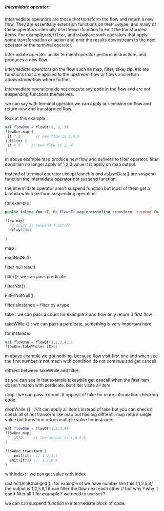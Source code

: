 ##### Intermidate operator:

Intermediate operators are those that transform the flow and return a new
flow. They are essentially extension functions on the`Flow`type, and many
of these operators internally use the`emit`function to emit the
transformed items. For example,`map`,`filter`, and`onEach`are such
operators that apply some transformation or action and emit the results
downstream to the next operator or the terminal operator.

Intermidate operator unlike terminal operator perform instructions and
produces a new flow.

*Intermediate operators* on the flow such as map, filter, take, zip, etc
are functions that are applied to the *upstream* flow or flows and return
a*downstream*flow where further.

Intermediate operations do not execute any code in the flow and are not
suspending functions
themselves.

we can say with terminal operator we can apply our emision on flow and
return new and transformed flow.

look at this example :

```kt
val flowOne = flowOf(1, 2, 3)
flowOne.map {
 it * 2       // new flow is 2,4,6
}.filter {
 it < 5     // new flow is 2, 4
}
```

in above example map produce new flow and delivers to filter operator. filter condition no longer
apply of 1,2,3 value it is apply on map output.

Instead of terminal operator except launchIn and asLiveData() are suspend
function the intermidate operator not suspend function.

the intermidate operator aren't suspend function but most of them get a lambda which perform
suspending operation.

for example :

```kt
public inline fun <T, R> Flow<T>.map(crossinline transform: suspend (value: T) -> R)
```

```kt
flow.map{
  // delay is suspend function
  delay(200)    

}
```

map :

mapNotNull :

filter null result

filter{}: we can pass predicate

filterNot{} :

FilterNotNull():

filterIsInstance<T> = filter by a type

take : we can pass a count for example 3 and flow only return 3 first flow .

takeWhile {} : we can pass a perdicate. something is very important here

for instance:

```kt
val flowOne = flowOf(1,2,3,4,5)
flowOne.takeWhile{ it>3}
```

in above example we got nothing.
because flow visit first one and when see the first number is not mach with condition do not
continue and get cancell.

diffrent between takeWhile and filter:

as you can see in last example takewhile get cancell when the first item dosen't match with
perdicate. but filter visite all item

drop :  we can pass a count. it opposit of take for more information checking code.

dropWhile {} : ///it can apply all items instead of take but you can check it check all ot not
transorm like map but has big diffrent : map return single value but transform retrun multiple value
for instance:

```kt
val flowOne = flowOf(1,2,3,4)
flowOne.map{
    it*2     // the output is 1,4,6,8
}

flowOne.transform {
    emit(it)  // 1,2,3,4
  emit(it*2) //  1,4,6,8 
}
```

withIndext :  we can get value with index

distinctUntilChanged()   :  for example of we have number like this
1,1,2,5,8,1 the output is
1,2,5,8,1 it can filter the flow next each other // but why ? why it can't
filter all 1 for
example ? we need to use set ?

we can call suspend function in intermediate block of code.
